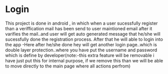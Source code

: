 # Login
This project is done in android , in which when a user sucessfully register than a veriffication mail has been send to user maintioned email after it varifies the mail..and user will get auto generated message that he/she will sucessfully done the registration process. After that he will able to login into the app  -Here after he/she done hey will get another login page..which is double layer protection..where you have put the username and password which is define by developer(note:-this extra feature will be removable i have just put this for internal purpose, if we remove this than we will be able to move directly to the main page where all actions perfrom)
